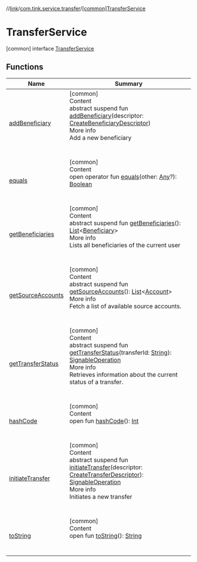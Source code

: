 //[link](../../index.md)/[com.tink.service.transfer](../index.md)/[[common]TransferService](index.md)



# TransferService  
 [common] interface [TransferService](index.md)   


## Functions  
  
|  Name|  Summary| 
|---|---|
| <a name="com.tink.service.transfer/TransferService/addBeneficiary/#com.tink.service.transfer.CreateBeneficiaryDescriptor/PointingToDeclaration/"></a>[addBeneficiary](add-beneficiary.md)| <a name="com.tink.service.transfer/TransferService/addBeneficiary/#com.tink.service.transfer.CreateBeneficiaryDescriptor/PointingToDeclaration/"></a>[common]  <br>Content  <br>abstract suspend fun [addBeneficiary](add-beneficiary.md)(descriptor: [CreateBeneficiaryDescriptor](../[common]-create-beneficiary-descriptor/index.md))  <br>More info  <br>Add a new beneficiary  <br><br><br>
| <a name="kotlin/Any/equals/#kotlin.Any?/PointingToDeclaration/"></a>[equals](../../com.tink.service.user/[common]-user-profile-service-impl/index.md#%5Bkotlin%2FAny%2Fequals%2F%23kotlin.Any%3F%2FPointingToDeclaration%2F%5D%2FFunctions%2F1135467963)| <a name="kotlin/Any/equals/#kotlin.Any?/PointingToDeclaration/"></a>[common]  <br>Content  <br>open operator fun [equals](../../com.tink.service.user/[common]-user-profile-service-impl/index.md#%5Bkotlin%2FAny%2Fequals%2F%23kotlin.Any%3F%2FPointingToDeclaration%2F%5D%2FFunctions%2F1135467963)(other: [Any](https://kotlinlang.org/api/latest/jvm/stdlib/kotlin/-any/index.html)?): [Boolean](https://kotlinlang.org/api/latest/jvm/stdlib/kotlin/-boolean/index.html)  <br><br><br>
| <a name="com.tink.service.transfer/TransferService/getBeneficiaries/#/PointingToDeclaration/"></a>[getBeneficiaries](get-beneficiaries.md)| <a name="com.tink.service.transfer/TransferService/getBeneficiaries/#/PointingToDeclaration/"></a>[common]  <br>Content  <br>abstract suspend fun [getBeneficiaries](get-beneficiaries.md)(): [List](https://kotlinlang.org/api/latest/jvm/stdlib/kotlin.collections/-list/index.html)<[Beneficiary](../../com.tink.model.transfer/[common]-beneficiary/index.md)>  <br>More info  <br>Lists all beneficiaries of the current user  <br><br><br>
| <a name="com.tink.service.transfer/TransferService/getSourceAccounts/#/PointingToDeclaration/"></a>[getSourceAccounts](get-source-accounts.md)| <a name="com.tink.service.transfer/TransferService/getSourceAccounts/#/PointingToDeclaration/"></a>[common]  <br>Content  <br>abstract suspend fun [getSourceAccounts](get-source-accounts.md)(): [List](https://kotlinlang.org/api/latest/jvm/stdlib/kotlin.collections/-list/index.html)<[Account](../../com.tink.model.account/[common]-account/index.md)>  <br>More info  <br>Fetch a list of available source accounts.  <br><br><br>
| <a name="com.tink.service.transfer/TransferService/getTransferStatus/#kotlin.String/PointingToDeclaration/"></a>[getTransferStatus](get-transfer-status.md)| <a name="com.tink.service.transfer/TransferService/getTransferStatus/#kotlin.String/PointingToDeclaration/"></a>[common]  <br>Content  <br>abstract suspend fun [getTransferStatus](get-transfer-status.md)(transferId: [String](https://kotlinlang.org/api/latest/jvm/stdlib/kotlin/-string/index.html)): [SignableOperation](../../com.tink.model.transfer/[common]-signable-operation/index.md)  <br>More info  <br>Retrieves information about the current status of a transfer.  <br><br><br>
| <a name="kotlin/Any/hashCode/#/PointingToDeclaration/"></a>[hashCode](../../com.tink.service.user/[common]-user-profile-service-impl/index.md#%5Bkotlin%2FAny%2FhashCode%2F%23%2FPointingToDeclaration%2F%5D%2FFunctions%2F1135467963)| <a name="kotlin/Any/hashCode/#/PointingToDeclaration/"></a>[common]  <br>Content  <br>open fun [hashCode](../../com.tink.service.user/[common]-user-profile-service-impl/index.md#%5Bkotlin%2FAny%2FhashCode%2F%23%2FPointingToDeclaration%2F%5D%2FFunctions%2F1135467963)(): [Int](https://kotlinlang.org/api/latest/jvm/stdlib/kotlin/-int/index.html)  <br><br><br>
| <a name="com.tink.service.transfer/TransferService/initiateTransfer/#com.tink.service.transfer.CreateTransferDescriptor/PointingToDeclaration/"></a>[initiateTransfer](initiate-transfer.md)| <a name="com.tink.service.transfer/TransferService/initiateTransfer/#com.tink.service.transfer.CreateTransferDescriptor/PointingToDeclaration/"></a>[common]  <br>Content  <br>abstract suspend fun [initiateTransfer](initiate-transfer.md)(descriptor: [CreateTransferDescriptor](../[common]-create-transfer-descriptor/index.md)): [SignableOperation](../../com.tink.model.transfer/[common]-signable-operation/index.md)  <br>More info  <br>Initiates a new transfer  <br><br><br>
| <a name="kotlin/Any/toString/#/PointingToDeclaration/"></a>[toString](../../com.tink.service.user/[common]-user-profile-service-impl/index.md#%5Bkotlin%2FAny%2FtoString%2F%23%2FPointingToDeclaration%2F%5D%2FFunctions%2F1135467963)| <a name="kotlin/Any/toString/#/PointingToDeclaration/"></a>[common]  <br>Content  <br>open fun [toString](../../com.tink.service.user/[common]-user-profile-service-impl/index.md#%5Bkotlin%2FAny%2FtoString%2F%23%2FPointingToDeclaration%2F%5D%2FFunctions%2F1135467963)(): [String](https://kotlinlang.org/api/latest/jvm/stdlib/kotlin/-string/index.html)  <br><br><br>

